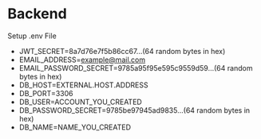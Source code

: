 # Backend
Setup .env File
- JWT_SECRET=8a7d76e7f5b86cc67...(64 random bytes in hex)
- EMAIL_ADDRESS=example@mail.com
- EMAIL_PASSWORD_SECRET=9785a95f95e595c9559d59...(64 random bytes in hex)
- DB_HOST=EXTERNAL.HOST.ADDRESS
- DB_PORT=3306
- DB_USER=ACCOUNT_YOU_CREATED
- DB_PASSWORD_SECRET=9785be97945ad9835...(64 random bytes in hex)
- DB_NAME=NAME_YOU_CREATED
